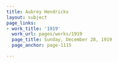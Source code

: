 ```yaml
---
title: Aubrey Hendricks
layout: subject
page_links:
- work_title: '1919'
  work_url: pages/works/1919
  page_title: Sunday, December 28, 1919
  page_anchor: page-1115

---
```

